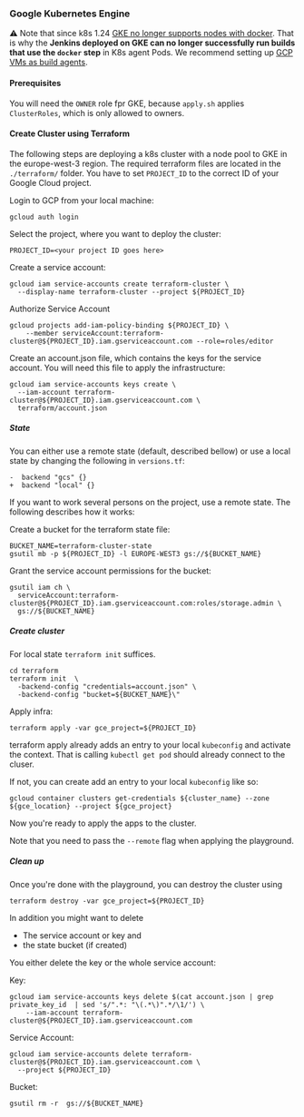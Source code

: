 ### Google Kubernetes Engine

⚠️ Note that since k8s 1.24 [GKE no longer supports nodes with docker](https://cloud.google.com/kubernetes-engine/docs/deprecations/docker-containerd).
That is why the **Jenkins deployed on GKE can no longer successfully run builds that use the `docker` step** in K8s agent Pods.
We recommend setting up [GCP VMs as build agents](https://cloud.google.com/architecture/using-jenkins-for-distributed-builds-on-compute-engine#configuring_jenkins_plugins).

#### Prerequisites

You will need the `OWNER` role fpr GKE, because `apply.sh` applies `ClusterRoles`, which is only allowed to owners.

#### Create Cluster using Terraform
The following steps are deploying a k8s cluster with a node pool to GKE in the europe-west-3 region.
The required terraform files are located in the `./terraform/` folder.
You have to set `PROJECT_ID` to the correct ID of your Google Cloud project.

Login to GCP from your local machine:

```shell
gcloud auth login
```

Select the project, where you want to deploy the cluster:
```shell
PROJECT_ID=<your project ID goes here>
```

Create a service account:
```shell
gcloud iam service-accounts create terraform-cluster \
  --display-name terraform-cluster --project ${PROJECT_ID}
```

Authorize Service Account

```shell
gcloud projects add-iam-policy-binding ${PROJECT_ID} \
    --member serviceAccount:terraform-cluster@${PROJECT_ID}.iam.gserviceaccount.com --role=roles/editor
```

Create an account.json file, which contains the keys for the service account.
You will need this file to apply the infrastructure:

```shell
gcloud iam service-accounts keys create \
  --iam-account terraform-cluster@${PROJECT_ID}.iam.gserviceaccount.com \
  terraform/account.json
```

##### State


You can either use a remote state (default, described bellow) or use a local state by changing the following in `versions.tf`:
```
-  backend "gcs" {}
+  backend "local" {}
```

If you want to work several persons on the project, use a remote state. The following describes how it works:

Create a bucket for the terraform state file:
```shell
BUCKET_NAME=terraform-cluster-state
gsutil mb -p ${PROJECT_ID} -l EUROPE-WEST3 gs://${BUCKET_NAME}
```

Grant the service account permissions for the bucket:
```shell
gsutil iam ch \
  serviceAccount:terraform-cluster@${PROJECT_ID}.iam.gserviceaccount.com:roles/storage.admin \
  gs://${BUCKET_NAME}
```

##### Create cluster

For local state `terraform init` suffices.

```shell
cd terraform
terraform init  \
  -backend-config "credentials=account.json" \
  -backend-config "bucket=${BUCKET_NAME}\"
```

Apply infra:
```shell
terraform apply -var gce_project=${PROJECT_ID}
```

terraform apply already adds an entry to your local `kubeconfig` and activate the context. That is calling
`kubectl get pod` should already connect to the cluser.

If not, you can create add an entry to your local `kubeconfig` like so:

```shell
gcloud container clusters get-credentials ${cluster_name} --zone ${gce_location} --project ${gce_project}
```

Now you're ready to apply the apps to the cluster.

Note that you need to pass the `--remote` flag when applying the playground.

##### Clean up

Once you're done with the playground, you can destroy the cluster using

```shell
terraform destroy -var gce_project=${PROJECT_ID}
```

In addition you might want to delete
* The service account or key and
* the state bucket (if created)

You either delete the key or the whole service account:

Key: 
```shell
gcloud iam service-accounts keys delete $(cat account.json | grep private_key_id  | sed 's/".*: "\(.*\)".*/\1/') \
    --iam-account terraform-cluster@${PROJECT_ID}.iam.gserviceaccount.com
```

Service Account:
```shell
gcloud iam service-accounts delete terraform-cluster@${PROJECT_ID}.iam.gserviceaccount.com \
  --project ${PROJECT_ID}
```

Bucket:

```shell
gsutil rm -r  gs://${BUCKET_NAME}
```